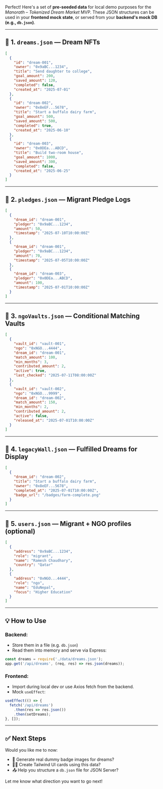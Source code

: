 Perfect! Here's a set of **pre-seeded data** for local demo purposes for the *Manorath – Tokenized Dream Market* MVP. These JSON structures can be used in your **frontend mock state**, or served from your **backend's mock DB (e.g., `db.json`)**.

---

## 🧾 1. `dreams.json` — Dream NFTs

```json
[
  {
    "id": "dream-001",
    "owner": "0x9aBC...1234",
    "title": "Send daughter to college",
    "goal_amount": 200,
    "saved_amount": 120,
    "completed": false,
    "created_at": "2025-07-01"
  },
  {
    "id": "dream-002",
    "owner": "0x8eEF...5678",
    "title": "Start a buffalo dairy farm",
    "goal_amount": 500,
    "saved_amount": 500,
    "completed": true,
    "created_at": "2025-06-10"
  },
  {
    "id": "dream-003",
    "owner": "0x0DEa...ABCD",
    "title": "Build two-room house",
    "goal_amount": 1000,
    "saved_amount": 300,
    "completed": false,
    "created_at": "2025-06-25"
  }
]
```

---

## 🧾 2. `pledges.json` — Migrant Pledge Logs

```json
[
  {
    "dream_id": "dream-001",
    "pledger": "0x9aBC...1234",
    "amount": 50,
    "timestamp": "2025-07-10T10:00:00Z"
  },
  {
    "dream_id": "dream-001",
    "pledger": "0x9aBC...1234",
    "amount": 70,
    "timestamp": "2025-07-05T10:00:00Z"
  },
  {
    "dream_id": "dream-003",
    "pledger": "0x0DEa...ABCD",
    "amount": 100,
    "timestamp": "2025-07-01T10:00:00Z"
  }
]
```

---

## 🧾 3. `ngoVaults.json` — Conditional Matching Vaults

```json
[
  {
    "vault_id": "vault-001",
    "ngo": "0xNGO...4444",
    "dream_id": "dream-001",
    "match_amount": 100,
    "min_months": 3,
    "contributed_amount": 2,
    "active": true,
    "last_checked": "2025-07-11T08:00:00Z"
  },
  {
    "vault_id": "vault-002",
    "ngo": "0xNGO...9999",
    "dream_id": "dream-002",
    "match_amount": 150,
    "min_months": 2,
    "contributed_amount": 2,
    "active": false,
    "released_at": "2025-07-01T10:00:00Z"
  }
]
```

---

## 🧾 4. `legacyWall.json` — Fulfilled Dreams for Display

```json
[
  {
    "dream_id": "dream-002",
    "title": "Start a buffalo dairy farm",
    "owner": "0x8eEF...5678",
    "completed_at": "2025-07-01T10:00:00Z",
    "badge_url": "/badges/farm-complete.png"
  }
]
```

---

## 🧾 5. `users.json` — Migrant + NGO profiles (optional)

```json
[
  {
    "address": "0x9aBC...1234",
    "role": "migrant",
    "name": "Ramesh Chaudhary",
    "country": "Qatar"
  },
  {
    "address": "0xNGO...4444",
    "role": "ngo",
    "name": "EduNepal",
    "focus": "Higher Education"
  }
]
```

---

## 💡 How to Use

### Backend:

* Store them in a file (e.g. `db.json`)
* Read them into memory and serve via Express:

```js
const dreams = require('./data/dreams.json');
app.get('/api/dreams', (req, res) => res.json(dreams));
```

### Frontend:

* Import during local dev or use Axios fetch from the backend.
* Mock `useEffect`:

```js
useEffect(() => {
  fetch('/api/dreams')
    .then(res => res.json())
    .then(setDreams);
}, []);
```

---

## ✅ Next Steps

Would you like me to now:

* 🔨 Generate real dummy badge images for dreams?
* 🧑‍🎨 Create Tailwind UI cards using this data?
* 📤 Help you structure a `db.json` file for JSON Server?

Let me know what direction you want to go next!
